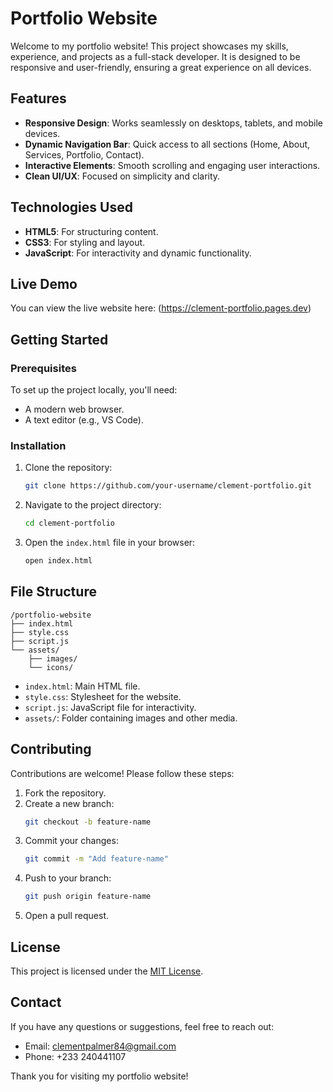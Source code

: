 


# Portfolio Website

Welcome to my portfolio website! This project showcases my skills, experience, and projects as a full-stack developer. It is designed to be responsive and user-friendly, ensuring a great experience on all devices.

## Features

- **Responsive Design**: Works seamlessly on desktops, tablets, and mobile devices.
- **Dynamic Navigation Bar**: Quick access to all sections (Home, About, Services, Portfolio, Contact).
- **Interactive Elements**: Smooth scrolling and engaging user interactions.
- **Clean UI/UX**: Focused on simplicity and clarity.

## Technologies Used

- **HTML5**: For structuring content.
- **CSS3**: For styling and layout.
- **JavaScript**: For interactivity and dynamic functionality.

## Live Demo

You can view the live website here: (https://clement-portfolio.pages.dev)

## Getting Started

### Prerequisites

To set up the project locally, you'll need:
- A modern web browser.
- A text editor (e.g., VS Code).

### Installation

1. Clone the repository:
   ```bash
   git clone https://github.com/your-username/clement-portfolio.git
   ```

2. Navigate to the project directory:
   ```bash
   cd clement-portfolio
   ```

3. Open the `index.html` file in your browser:
   ```bash
   open index.html
   ```

## File Structure

```
/portfolio-website
├── index.html
├── style.css
├── script.js
└── assets/
    ├── images/
    └── icons/
```

- `index.html`: Main HTML file.
- `style.css`: Stylesheet for the website.
- `script.js`: JavaScript file for interactivity.
- `assets/`: Folder containing images and other media.

## Contributing

Contributions are welcome! Please follow these steps:
1. Fork the repository.
2. Create a new branch:
   ```bash
   git checkout -b feature-name
   ```
3. Commit your changes:
   ```bash
   git commit -m "Add feature-name"
   ```
4. Push to your branch:
   ```bash
   git push origin feature-name
   ```
5. Open a pull request.

## License

This project is licensed under the [MIT License](LICENSE).

## Contact

If you have any questions or suggestions, feel free to reach out:

- Email: clementpalmer84@gmail.com
- Phone: +233 240441107

Thank you for visiting my portfolio website!
